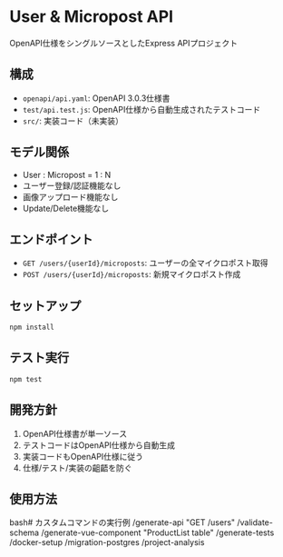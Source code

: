 # User & Micropost API

OpenAPI仕様をシングルソースとしたExpress APIプロジェクト

## 構成

- `openapi/api.yaml`: OpenAPI 3.0.3仕様書
- `test/api.test.js`: OpenAPI仕様から自動生成されたテストコード
- `src/`: 実装コード（未実装）

## モデル関係

- User : Micropost = 1 : N
- ユーザー登録/認証機能なし
- 画像アップロード機能なし
- Update/Delete機能なし

## エンドポイント

- `GET /users/{userId}/microposts`: ユーザーの全マイクロポスト取得
- `POST /users/{userId}/microposts`: 新規マイクロポスト作成

## セットアップ

```bash
npm install
```

## テスト実行

```bash
npm test
```

## 開発方針

1. OpenAPI仕様書が単一ソース
2. テストコードはOpenAPI仕様から自動生成
3. 実装コードもOpenAPI仕様に従う
4. 仕様/テスト/実装の齟齬を防ぐ

## 使用方法

bash# カスタムコマンドの実行例
/generate-api "GET /users"
/validate-schema
/generate-vue-component "ProductList table"
/generate-tests
/docker-setup
/migration-postgres
/project-analysis